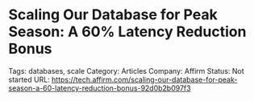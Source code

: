 # Scaling Our Database for Peak Season: A 60% Latency Reduction Bonus

Tags: databases, scale
Category: Articles
Company: Affirm
Status: Not started
URL: https://tech.affirm.com/scaling-our-database-for-peak-season-a-60-latency-reduction-bonus-92d0b2b097f3